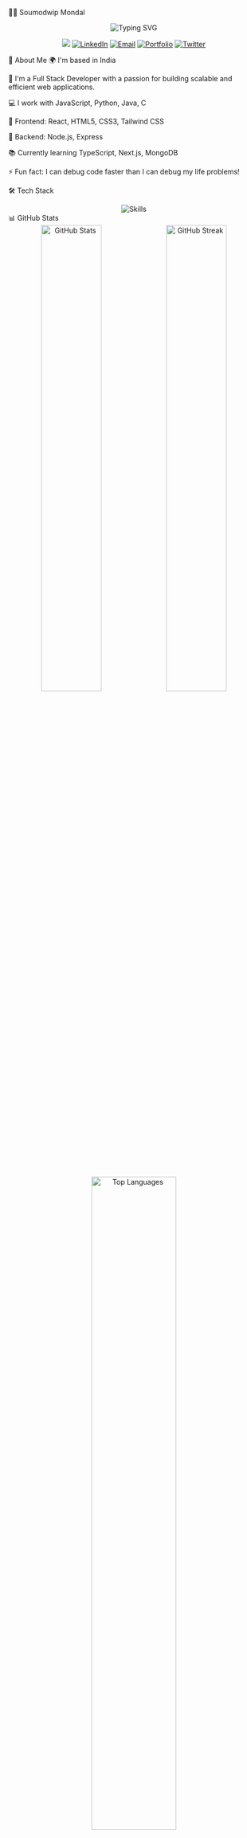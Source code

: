 👨‍💻 Soumodwip Mondal
<div align="center"> <img src="https://readme-typing-svg.herokuapp.com?font=Fira+Code&weight=600&size=40&duration=3000&pause=1000&color=6C63FF&center=true&vCenter=true&random=false&width=600&height=100&lines=Full+Stack+Developer;Problem+Solver;Code+Craftsman;Continuous+Learner" alt="Typing SVG" /> </div><p align="center"> <a href="https://github.com/soumodwip-mondal"><img src="https://komarev.com/ghpvc/?username=soumodwip-mondal&style=for-the-badge&color=6C63FF"></a> <a href="https://linkedin.com/in/soumodwip-mondal"><img src="https://img.shields.io/badge/LinkedIn-0077B5?style=for-the-badge&logo=linkedin&logoColor=white" alt="LinkedIn"></a> <a href="mailto:youremail@example.com"><img src="https://img.shields.io/badge/Email-D14836?style=for-the-badge&logo=gmail&logoColor=white" alt="Email"></a> <a href="https://soumodwip-mondal.github.io"><img src="https://img.shields.io/badge/Portfolio-4285F4?style=for-the-badge&logo=google-chrome&logoColor=white" alt="Portfolio"></a> <a href="https://twitter.com/yourhandle"><img src="https://img.shields.io/badge/Twitter-1DA1F2?style=for-the-badge&logo=twitter&logoColor=white" alt="Twitter"></a> </p>
💫 About Me
🌍 I'm based in India

💼 I'm a Full Stack Developer with a passion for building scalable and efficient web applications.

💻 I work with JavaScript, Python, Java, C

🎨 Frontend: React, HTML5, CSS3, Tailwind CSS

🔧 Backend: Node.js, Express

📚 Currently learning TypeScript, Next.js, MongoDB

⚡ Fun fact: I can debug code faster than I can debug my life problems!

🛠️ Tech Stack
<div align="center"> <img src="https://skillicons.dev/icons?i=react,js,html,css,tailwind,nodejs,express,java,python,c,git,postman,mongodb,nextjs,ts&theme=dark" alt="Skills" /> </div>
📊 GitHub Stats
<div align="center"> <img src="https://github-readme-stats.vercel.app/api?username=soumodwip-mondal&show_icons=true&theme=tokyonight&hide_border=true&count_private=true" width="49%" alt="GitHub Stats" /> <img src="https://github-readme-streak-stats.herokuapp.com/?user=soumodwip-mondal&theme=tokyonight&hide_border=true" width="49%" alt="GitHub Streak" /> </div><div align="center"> <img src="https://github-readme-stats.vercel.app/api/top-langs/?username=soumodwip-mondal&layout=compact&theme=tokyonight&hide_border=true" width="58%" alt="Top Languages" /> </div>
🔥 GitHub Contribution Streak
<div align="center"> <img src="https://streak-stats.demolab.com?user=soumodwip-mondal&theme=tokyonight&hide_border=true&date_format=M%20j%5B%2C%20Y%5D" alt="GitHub Streak Chart" /> </div>
🎧 Currently Listening To
<div align="center"> <img src="https://spotify-github-profile.vercel.app/api/view?uid=your-spotify-id&cover_image=true&theme=novatorem&bar_color=53b14f&bar_color_cover=false" alt="Spotify Playing" /> </div>
📚 My Latest Blog Posts
<!-- BLOG-POST-LIST:START -->
The Future of Web Development - 2025 Trends

Mastering React: Advanced Hooks and Patterns

Building Scalable Backend Services with Node.js

<!-- BLOG-POST-LIST:END -->
📈 Contribution Graph
<div align="center"> <img src="https://github-readme-activity-graph.vercel.app/graph?username=soumodwip-mondal&theme=tokyo-night&hide_border=true" width="98%" alt="Contribution Graph" /> </div><div align="center"> <img src="https://capsule-render.vercel.app/api?type=waving&color=gradient&height=150&section=footer&animation=twinkling" width="100%" /> </div>
